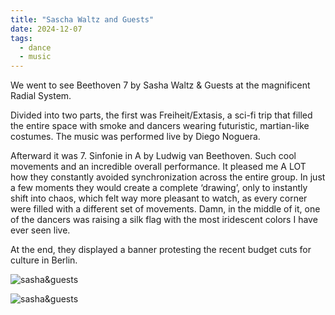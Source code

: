 ```yaml
---
title: "Sascha Waltz and Guests"
date: 2024-12-07
tags:
  - dance
  - music
---
```


We went to see Beethoven 7 by Sasha Waltz & Guests at the magnificent Radial System.

Divided into two parts, the first was Freiheit/Extasis, a sci-fi trip that filled the entire space with smoke and dancers wearing futuristic, martian-like costumes. The music was performed live by Diego Noguera.

Afterward it was 7. Sinfonie in A by Ludwig van Beethoven. Such cool movements and an incredible overall performance. It pleased me A LOT how they constantly avoided synchronization across the entire group. In just a few moments  they would create a complete ‘drawing’, only to instantly shift into chaos, which felt way more pleasant to watch, as every corner were filled with a different set of movements. Damn, in the middle of it, one of the dancers was raising a silk flag with the most iridescent colors I have ever seen live.

At the end, they displayed a banner protesting the recent budget cuts for culture in Berlin.

![sasha&guests](/images/posts/sasha.webp)

![sasha&guests](/images/posts/sasha2.webp)
